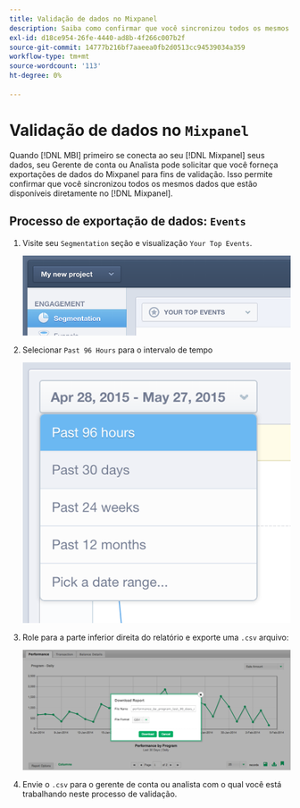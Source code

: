 ```yaml
---
title: Validação de dados no Mixpanel
description: Saiba como confirmar que você sincronizou todos os mesmos dados disponíveis diretamente no Mixpanel.
exl-id: d18ce954-26fe-4440-ad8b-4f266c007b2f
source-git-commit: 14777b216bf7aaeea0fb2d0513cc94539034a359
workflow-type: tm+mt
source-wordcount: '113'
ht-degree: 0%

---
```


# Validação de dados no `Mixpanel`

Quando [!DNL MBI] primeiro se conecta ao seu [!DNL Mixpanel] seus dados, seu Gerente de conta ou Analista pode solicitar que você forneça exportações de dados do Mixpanel para fins de validação. Isso permite confirmar que você sincronizou todos os mesmos dados que estão disponíveis diretamente no [!DNL Mixpanel].

## Processo de exportação de dados: `Events`

1. Visite seu `Segmentation` seção e visualização `Your Top Events`.

   ![](../../../assets/your-top-events.png)

1. Selecionar `Past 96 Hours` para o intervalo de tempo

   ![](../../../assets/past-96-hours.png)

1. Role para a parte inferior direita do relatório e exporte uma `.csv` arquivo:

   ![](../../../assets/export-csv-mixpanel.png)

1. Envie o `.csv` para o gerente de conta ou analista com o qual você está trabalhando neste processo de validação.
